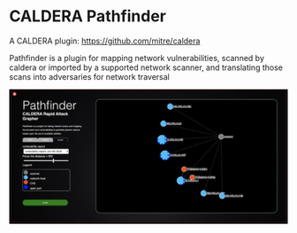 # CALDERA Pathfinder

A CALDERA plugin: https://github.com/mitre/caldera

Pathfinder is a plugin for mapping network vulnerabilities, scanned by caldera or
imported by a supported network scanner, and translating those scans into adversaries
for network traversal

![plugin home](docs/pathfinder.jpg)
